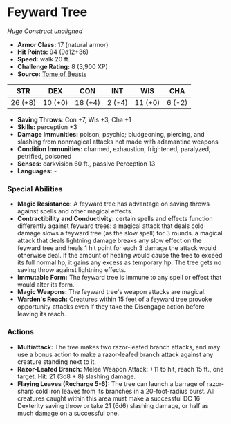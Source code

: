 # Feyward Tree

*Huge* *Construct* *unaligned*

- **Armor Class:** 17 (natural armor)
- **Hit Points:** 94 (9d12+36)
- **Speed:** walk 20 ft.
- **Challenge Rating:** 8 (3,900 XP)
- **Source:** [Tome of Beasts](https://koboldpress.com/kpstore/product/tome-of-beasts-for-5th-edition-print/)

| STR | DEX | CON | INT | WIS | CHA |
| --- | --- | --- | --- | --- | --- |
| 26 (+8) | 10 (+0) | 18 (+4) | 2 (-4) | 11 (+0) | 6 (-2) |

- **Saving Throws**: Con +7, Wis +3, Cha +1
- **Skills:** perception +3
- **Damage Immunities:** poison, psychic; bludgeoning, piercing, and slashing from nonmagical attacks not made with adamantine weapons
- **Condition Immunities:** charmed, exhaustion, frightened, paralyzed, petrified, poisoned
- **Senses:** darkvision 60 ft., passive Perception 13
- **Languages:** -
### Special Abilities
- **Magic Resistance:** A feyward tree has advantage on saving throws against spells and other magical effects.
- **Contractibility and Conductivity:** certain spells and effects function differently against feyward trees:  a magical attack that deals cold damage slows a feyward tree (as the slow spell) for 3 rounds.  a magical attack that deals lightning damage breaks any slow effect on the feyward tree and heals 1 hit point for each 3 damage the attack would otherwise deal. If the amount of healing would cause the tree to exceed its full normal hp, it gains any excess as temporary hp. The tree gets no saving throw against lightning effects.
- **Immutable Form:** The feyward tree is immune to any spell or effect that would alter its form.
- **Magic Weapons:** The feyward tree's weapon attacks are magical.
- **Warden's Reach:** Creatures within 15 feet of a feyward tree provoke opportunity attacks even if they take the Disengage action before leaving its reach.
### Actions
- **Multiattack:** The tree makes two razor-leafed branch attacks, and may use a bonus action to make a razor-leafed branch attack against any creature standing next to it.
- **Razor-Leafed Branch:** Melee Weapon Attack: +11 to hit, reach 15 ft., one target. Hit: 21 (3d8 + 8) slashing damage.
- **Flaying Leaves (Recharge 5-6):** The tree can launch a barrage of razor-sharp cold iron leaves from its branches in a 20-foot-radius burst. All creatures caught within this area must make a successful DC 16 Dexterity saving throw or take 21 (6d6) slashing damage, or half as much damage on a successful one.
